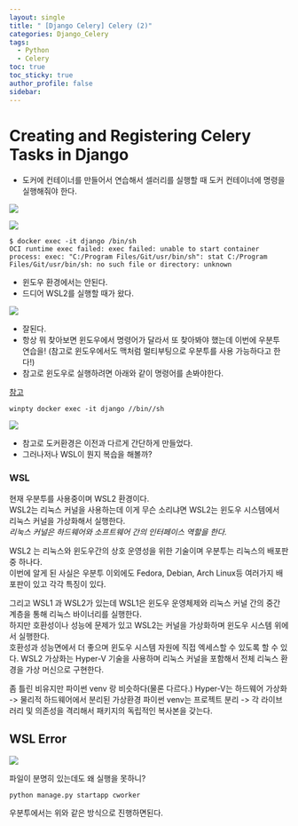 ```yaml
---
layout: single
title: " [Django Celery] Celery (2)"
categories: Django_Celery
tags:
  - Python
  - Celery
toc: true
toc_sticky: true
author_profile: false
sidebar:
---
```

# Creating and Registering Celery Tasks in Django

- 도커에 컨테이너를 만들어서 연습해서 셀러리를 실행할 때 도커 컨테이너에 명령을 실행해줘야 한다. 


![](https://i.imgur.com/Apcdswt.png)


![](https://i.imgur.com/8c0ajxB.png)


```
$ docker exec -it django /bin/sh
OCI runtime exec failed: exec failed: unable to start container process: exec: "C:/Program Files/Git/usr/bin/sh": stat C:/Program Files/Git/usr/bin/sh: no such file or directory: unknown
```

- 윈도우 환경에서는 안된다.
- 드디어 WSL2를 실행할 때가 왔다.

![](https://i.imgur.com/KpWiFLU.png)

- 잘된다. 
- 항상 뭐 찾아보면 윈도우에서 명령어가 달라서 또 찾아봐야 했는데 이번에 우분투 연습을! (참고로 윈도우에서도 맥처럼 멀티부팅으로 우분투를 사용 가능하다고 한다!)
- 참고로 윈도우로 실행하려면 아래와 같이 명령어를 손봐야한다.

[참고](https://github.com/docker/for-linux/issues/246)

```
winpty docker exec -it django //bin//sh
```

![](https://i.imgur.com/2VBcagV.png)

- 참고로 도커환경은 이전과 다르게 간단하게 만들었다.
- 그러나저나 WSL이 뭔지 복습을 해볼까?

### WSL

현재 우분투를 사용중이며 WSL2 환경이다.     
WSL2는 리눅스 커널을 사용하는데 이게 무슨 소리냐면 WSL2는 윈도우 시스템에서 리눅스 커널을 가상화해서 실행한다.      
*리눅스 커널은 하드웨어와 소프트웨어 간의 인터페이스 역할을 한다.*

WSL2 는 리눅스와 윈도우간의 상호 운영성을 위한 기술이며 우분투는 리눅스의 배포판중 하나다.      
이번에 알게 된 사실은 우분투 이외에도 Fedora, Debian, Arch Linux등 여러가지 배포판이 있고 각각 특징이 있다.       

그리고 WSL1 과 WSL2가 있는데 WSL1은 윈도우 운영체제와 리눅스 커널 간의 중간 계층을 통해 리눅스 바이너리를 실행한다.     
하지만 호환성이나 성능에 문제가 있고 WSL2는 커널을 가상화하며 윈도우 시스템 위에서 실행한다.      
호환성과 성능면에서 더 좋으며 윈도우 시스템 자원에 직접 엑세스할 수 있도록 할 수 있다. WSL2 가상화는 Hyper-V 기술을 사용하며 리눅스 커널을 포함해서 전체 리눅스 환경을 가상 머신으로 구현한다.     

좀 틀린 비유지만 파이썬 venv 랑 비슷하다(물론 다르다.)
Hyper-V는 하드웨어 가상화 -> 물리적 하드웨어에서 분리된 가상환경
파이썬 venv는 프로젝트 분리 -> 각 라이브러리 및 의존성을 격리해서 패키지의 독립적인 복사본을 갖는다.


## WSL Error

![](https://i.imgur.com/F2jT2n6.png)

파일이 분명히 있는데도 왜 실행을 못하니?

```
python manage.py startapp cworker
```

우분투에서는 위와 같은 방식으로 진행하면된다.